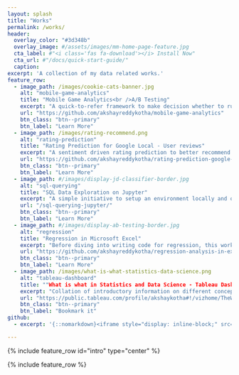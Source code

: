 ```yaml
---
layout: splash
title: "Works"
permalink: /works/
header:
  overlay_color: "#3d348b"
  overlay_image: #/assets/images/mm-home-page-feature.jpg
  cta_label: #"<i class='fas fa-download'></i> Install Now"
  cta_url: #"/docs/quick-start-guide/"
  caption:
excerpt: 'A collection of my data related works.'
feature_row:
  - image_path: /images/cookie-cats-banner.jpg
    alt: "mobile-game-analytics"
    title: "Mobile Game Analytics<br />A/B Testing"
    excerpt: "A quick-to-refer framework to make decision whether to run a test."
    url: "https://github.com/akshayreddykotha/mobile-game-analytics"
    btn_class: "btn--primary"
    btn_label: "Learn More"
  - image_path: /images/rating-recommend.png
    alt: "rating-prediction"
    title: "Rating Prediction for Google Local - User reviews"
    excerpt: "A sentiment driven rating prediction to better recommend places to visit for users."
    url: "https://github.com/akshayreddykotha/rating-prediction-google-local"
    btn_class: "btn--primary"
    btn_label: "Learn More"
  - image_path: #/images/display-jd-classifier-border.jpg
    alt: "sql-querying"
    title: "SQL Data Exploration on Jupyter"
    excerpt: "A simple initiative to setup an environment locally and query. You also have some basic clauses covered in the blog."
    url: "/sql-querying-jupyter/"
    btn_class: "btn--primary"
    btn_label: "Learn More"
  - image_path: #/images/display-ab-testing-border.jpg
    alt: "regression"
    title: "Regression in Microsoft Excel"
    excerpt: "Before diving into writing code for regression, this work highlights the concepts and assumptions using Excel.<br /><br />"
    url: "https://github.com/akshayreddykotha/regression-analysis-in-excel"
    btn_class: "btn--primary"
    btn_label: "Learn More"
  - image_path: /images/what-is-what-statistics-data-science.png
    alt: "tableau-dashboard"
    title: ""What is what in Statistics and Data Science - Tableau Dashboard"
    excerpt: "Collation of introductory information on different concepts in statistics and data science."
    url: "https://public.tableau.com/profile/akshaykotha#!/vizhome/TheWhat-is-WhatofStatisticsandDataScience/Dashboard"
    btn_class: "btn--primary"
    btn_label: "Bookmark it"
github:
  - excerpt: '{::nomarkdown}<iframe style="display: inline-block;" src="https://ghbtns.com/github-btn.html?user=mmistakes&repo=minimal-mistakes&type=star&count=true&size=large" frameborder="0" scrolling="0" width="160px" height="30px"></iframe> <iframe style="display: inline-block;" src="https://ghbtns.com/github-btn.html?user=mmistakes&repo=minimal-mistakes&type=fork&count=true&size=large" frameborder="0" scrolling="0" width="158px" height="30px"></iframe>{:/nomarkdown}'

---
```


{% include feature_row id="intro" type="center" %}

{% include feature_row %}